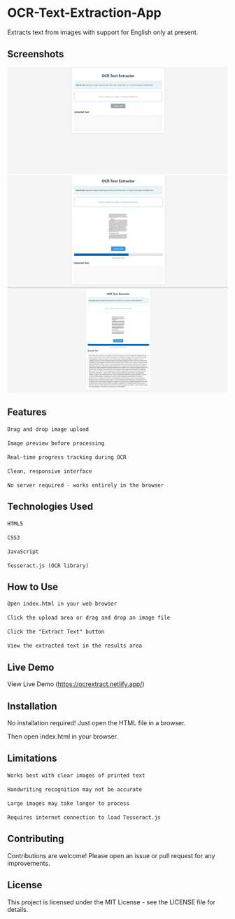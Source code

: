 # OCR-Text-Extraction-App
Extracts text from images with support for English only at present.

## Screenshots

![App screenshot](screenshot.png)
![App screenshot](screenshot(2).png)
![App screenshot](screenshot(3).png)

## Features

    Drag and drop image upload

    Image preview before processing

    Real-time progress tracking during OCR

    Clean, responsive interface

    No server required - works entirely in the browser

## Technologies Used

    HTML5

    CSS3

    JavaScript

    Tesseract.js (OCR library)

## How to Use

    Open index.html in your web browser

    Click the upload area or drag and drop an image file

    Click the "Extract Text" button

    View the extracted text in the results area

## Live Demo

View Live Demo (https://ocrextract.netlify.app/)


## Installation

No installation required! Just open the HTML file in a browser.

Then open index.html in your browser.


## Limitations

    Works best with clear images of printed text

    Handwriting recognition may not be accurate

    Large images may take longer to process

    Requires internet connection to load Tesseract.js

## Contributing

Contributions are welcome! Please open an issue or pull request for any improvements.


## License

This project is licensed under the MIT License - see the LICENSE file for details.
